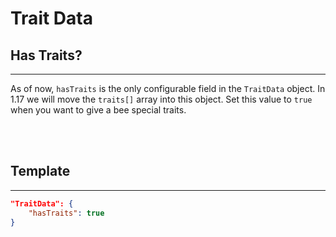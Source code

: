 # **Trait Data**

## **Has Traits?**
***

As of now, `hasTraits` is the only configurable field in the `TraitData` object. In 1.17 we will move the `traits[]` array into this object. Set this value to `true` when you want to give a bee special traits.

<br>
<br>

## **Template**
***

```json
"TraitData": {
	"hasTraits": true
}
```
<!--stackedit_data:
eyJoaXN0b3J5IjpbMTI0MTAzODMxMl19
-->